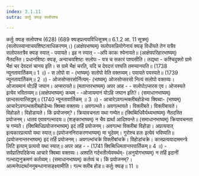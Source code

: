 ```yaml
---
index: 3.1.11
sutra: कर्तुः क्यङ् सलोपश्च

---
```

कर्तुः क्यङ् सलोपश्च (628) (689 क्यङ्प्रत्ययविधिसूत्रम्॥ 6.1.2 आ. 11 सूत्रम्) (सलोपस्यान्वाचयशिष्टत्वाधिकरणम्।) (आक्षेपभाष्यम्) सलोपसन्नियोगेनायं क्यङ् विधीयते तेन यत्रैव सलोपस्तत्रैव क्यङ् स्यात्  -  पयायते। इह न स्यात्  -  -अपि काकः श्येनायते॥ (आक्षेपपरिहारभाष्यम्) नैतदस्ति। प्रधानशिष्टः क्यङ्, अन्वाचयशिष्टः सलोपः  -  यत्र च सकारं पश्यसीति। तद्यथा  -  कश्चिदुक्तो ग्रामे भैक्षं चर देवदत्तं चानय इति। स ग्रामे भैक्षं चरति, यदि च देवदत्तं पश्यति तमप्यानयति॥ (1738 न्यूनतावार्तिकम्॥ 1 ॥) - स लोपो वा - (भाष्यम्) सलोपो वेति वक्तव्यम्। पयायते पयस्यते॥ (1739 न्यूनतावार्तिकम्॥ 2 ॥) - ओजसोप्सरसोर्नित्यम्- (भाष्यम्) ओजसोप्सरसो नित्यं सलोपो वक्तव्यः। ओजायमानं योऽर्हि जघान। अप्सरायते॥ (मतान्तरभाष्यम्) अपर आह  -   - सलोपोऽप्सरस एव। ओजस्यते इत्येव भवितव्यम्॥ (आक्षेपभाष्यम्) कथम्  -  -ओजायमानं योऽहि जघान इति?। (समाधानभाष्यम्) छान्दसत्वात्सिद्धम्॥ (1740 न्यूनतावार्तिकम् ॥ 3 ॥) - आचारेऽवगल्भक्लीबहोडेभ्यः क्विब्वा- (भाष्यम्) आचारेऽवगल्भक्लीबहोडेभ्यः क्विब्वा वक्तव्यः। अवगल्भते। अवगल्भायते। विक्लीबते। विक्लीबायते। विहोडते। विहोडायते। किं प्रयोजनम्?। क्रियावचनता यथा गम्येत॥ (क्विब्विधिवैर्यथ्यभाष्यम्) नैतदस्ति प्रयोजनम्। धातव एवावगल्भादयः॥ (शङ्काभाष्यम्) न चैव ह्यर्था आदिश्यन्ते॥ (समाधानभाष्यम्) क्रियावचनता च गम्यते। (क्विब्विधिप्रयोजनभाष्यम्) इदं तर्हि प्रयोजनम्। अवगल्भा विक्लीबा विहोडा। अप्रत्ययात् इत्यकारप्रत्ययो यथा स्यात्॥ (प्रयोजननिराकरणभाष्यम्) मा भूदेवम्। गुरोश्च हलः इत्येवं भविष्यति॥ (प्रयोजनान्तरभाष्यम्) इदं तर्हि प्रयोजनम्। अवगल्भांचक्रे विक्लीबांचक्रे। विहोडांचक्रे। कास्प्रत्ययादाममन्त्रे लिटि इत्याम् प्रत्ययो यथा स्यात्॥ अपर आह  -  - (1741 क्विब्विधिमतान्तरवार्तिकम्॥ 4 ॥) - सर्वप्रातिपदिकेभ्य आचारे क्विब्वा वक्तव्यः। अश्वति गर्दभतीत्येवमर्थम्- (अनुयोगभाष्यम्) न तर्हि इदानीं गल्भाद्यनुक्रमणं कर्तव्यम्। (समाधानभाष्यम्) कर्तव्यं च। किं प्रयोजनम्?। आत्मनेपदार्थाननुबन्धानासङ्क्ष्यामीति। गल्भ क्लीब होड॥ कर्तुः क्यङ्॥ 11 ॥
